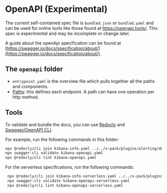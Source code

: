 # OpenAPI (Experimental)

The current self-contained spec file is `bundled.json` or `bundled.yaml` and can be used for online tools like those found at <https://openapi.tools/>.
This spec is experimental and may be incomplete or change later.

A guide about the openApi specification can be found at [https://swagger.io/docs/specification/about/](https://swagger.io/docs/specification/about/).

## The `openapi` folder

* `entrypoint.yaml` is the overview file which pulls together all the paths and components.
* [Paths](paths/README.md): this defines each endpoint.  A path can have one operation per http method.

## Tools

To validate and bundle the docs, you can use [Redocly](https://redocly.com/docs/cli/) and [Swagger/OpenAPI CLI](https://www.npmjs.com/package/swagger-cli).

For example, run the following commands in this folder:

  ```bash
  npx @redocly/cli join kibana-info.yaml ../../x-pack/plugins/alerting/docs/openapi/bundled.yaml ../../x-pack/plugins/actions/docs/openapi/bundled.yaml ../../x-pack/plugins/cases/docs/openapi/bundled.yaml ../../x-pack/plugins/ml/common/openapi/ml_apis.yaml -o kibana-openapi.yaml --prefix-components-with-info-prop title
  npx swagger-cli validate kibana-openapi.yaml
  npx @redocly/cli lint kibana-openapi.yaml
  ```

  For the serverless specifications, run the following commands:

 ```bash
  npx @redocly/cli join kibana-info-serverless.yaml ../../x-pack/plugins/actions/docs/openapi/bundled_serverless.yaml ../../packages/core/saved-objects/docs/openapi/bundled.yaml ../../src/plugins/data_views/docs/openapi/bundled.yaml ../../x-pack/plugins/ml/common/openapi/ml_apis_serverless.yaml -o kibana-openapi-serverless.yaml --prefix-components-with-info-prop title
  npx swagger-cli validate kibana-openapi-serverless.yaml
  npx @redocly/cli lint kibana-openapi-serverless.yaml
  ```